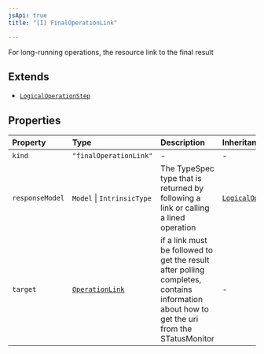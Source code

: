 ```yaml
---
jsApi: true
title: "[I] FinalOperationLink"

---
```

For long-running operations, the resource link to the final result

## Extends

- [`LogicalOperationStep`](LogicalOperationStep.md)

## Properties

| Property | Type | Description | Inheritance |
| :------ | :------ | :------ | :------ |
| `kind` | `"finalOperationLink"` | - | - |
| `responseModel` | `Model` \| `IntrinsicType` | The TypeSpec type that is returned by following a link or calling a lined operation | [`LogicalOperationStep.responseModel`](LogicalOperationStep.md) |
| `target` | [`OperationLink`](OperationLink.md) | if a link must be followed to get the result after polling completes, contains information about how to get the uri from the STatusMonitor | - |
